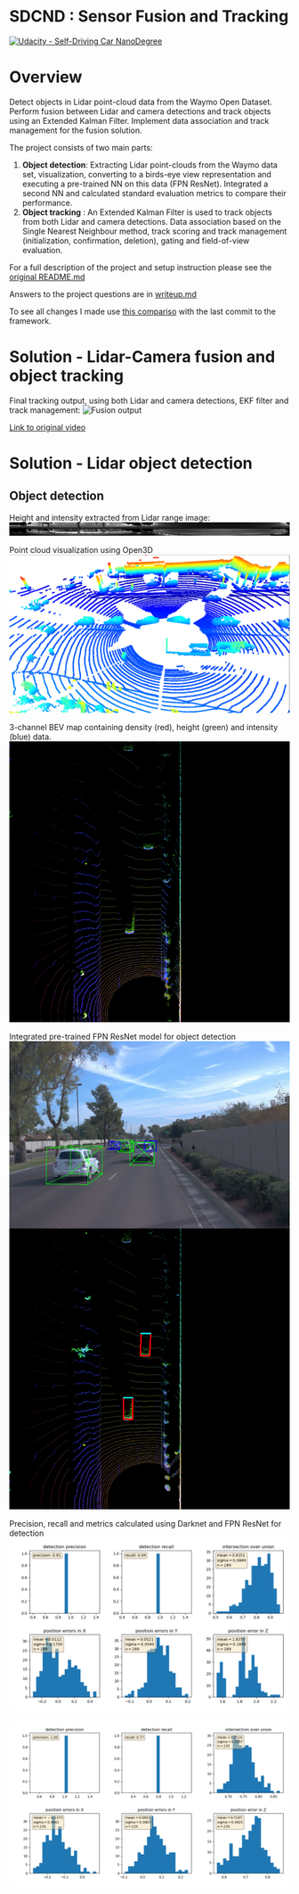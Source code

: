 
# SDCND : Sensor Fusion and Tracking
[![Udacity - Self-Driving Car NanoDegree](https://s3.amazonaws.com/udacity-sdc/github/shield-carnd.svg)](http://www.udacity.com/drive)

# Overview

Detect objects in Lidar point-cloud data from the Waymo Open Dataset. 
Perform fusion between Lidar and camera detections and track objects using an Extended Kalman Filter.
Implement data association and track management for the fusion solution.

The project consists of two main parts: 
1. **Object detection**: Extracting Lidar point-clouds from the Waymo data set, visualization, converting to a birds-eye view representation and 
executing a pre-trained NN on this data (FPN ResNet). Integrated a second NN and calculated
standard evaluation metrics to compare their performance.
2. **Object tracking** : An Extended Kalman Filter is used to track objects from both
Lidar and camera detections. Data association based on the Single Nearest Neighbour
method, track scoring and track management (initialization, confirmation, deletion), 
gating and field-of-view evaluation.

For a full description of the project and setup instruction please see the [original README.md](README_original.md)

Answers to the project questions are in [writeup.md](writeup.md)

To see all changes I made use [this compariso](https://github.com/yosuah/udacity_sd_lidar_fusion/compare/40fd7dcc0fe07d5d798a6460d9a2a1ed6e7262a4...HEAD) with the last commit to the framework.

# Solution - Lidar-Camera fusion and object tracking

Final tracking output, using both Lidar and camera detections, 
EKF filter and track management:
![Fusion output](img/tracking_results.gif)

[Link to original video](img/tracking_results.mp4)

# Solution - Lidar object detection

## Object detection

Height and intensity extracted from Lidar range image:
![Range image](img/range_image.png)

Point cloud visualization using Open3D
![Point cloud](img/point_cloud_visualization.png)

3-channel BEV map containing density (red), height (green) and intensity (blue) data.
![BEV map](img/bev_map.png)

Integrated pre-trained FPN ResNet model for object detection 
![ResNet detection](img/resnet_detections.png)

Precision, recall and metrics calculated using Darknet and FPN ResNet for detection 
![Metrics using Darknet](img/metrics_darknet.png)

![Metrics using Resnet](img/metrics_resnet.png)
